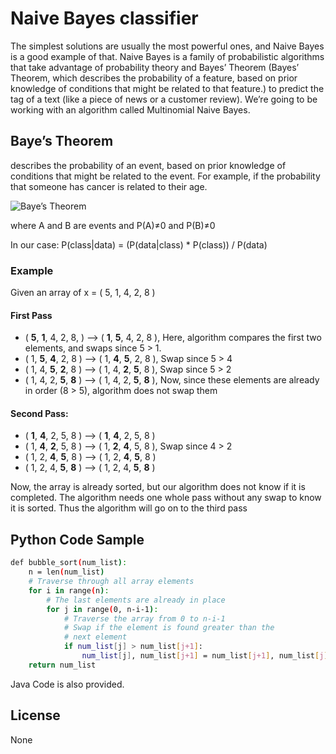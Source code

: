 # Naive Bayes classifier
The simplest solutions are usually the most powerful ones, and Naive Bayes is a good example of that. Naive Bayes is a family of probabilistic algorithms that take advantage of probability theory and Bayes’ Theorem (Bayes’ Theorem, which describes the probability of a feature, based on prior knowledge of conditions that might be related to that feature.) to predict the tag of a text (like a piece of news or a customer review). We’re going to be working with an algorithm called Multinomial Naive Bayes.

## Baye’s Theorem
 describes the probability of an event, based on prior knowledge of conditions that might be related to the event. For example, if the probability that someone has cancer is related to their age.

![Baye’s Theorem](https://wikimedia.org/api/rest_v1/media/math/render/svg/87c061fe1c7430a5201eef3fa50f9d00eac78810)

where A and B are events and  P(A)$\neq$0 and P(B)$\neq$0

In our case: P(class|data) = (P(data|class) * P(class)) / P(data)

### Example
Given an array of  x = ( 5, 1, 4, 2, 8 )
#### First Pass
- ( **5**, **1**, 4, 2, 8, ) –> ( **1**, **5**, 4, 2, 8 ), Here, algorithm compares the first two elements, and swaps since 5 > 1.
- ( 1, **5**, **4**, 2, 8 ) –>  ( 1, **4**, **5**, 2, 8 ), Swap since 5 > 4
- ( 1, 4, **5**, **2**, 8 ) –>  ( 1, 4, **2**, **5**, 8 ), Swap since 5 > 2
- ( 1, 4, 2, **5**, **8** ) –> ( 1, 4, 2, **5**, **8** ), Now, since these elements are already in order (8 > 5), algorithm does not swap them

#### Second Pass:
- ( **1**, **4**, 2, 5, 8 ) –> ( **1**, **4**, 2, 5, 8 )
- ( 1, **4**, **2**, 5, 8 ) –> ( 1, **2**, **4**, 5, 8 ), Swap since 4 > 2
- ( 1, 2, **4**, **5**, 8 ) –> ( 1, 2, **4**, **5**, 8 )
- ( 1, 2, 4, **5**, **8** ) –>  ( 1, 2, 4, **5**, **8** )

Now, the array is already sorted, but our algorithm does not know if it is completed. The algorithm needs one whole pass without any swap to know it is sorted. Thus the algorithm will go on to the third pass

## Python Code Sample

```sh
def bubble_sort(num_list):
	n = len(num_list)
	# Traverse through all array elements
	for i in range(n):
		# The last elements are already in place
		for j in range(0, n-i-1):
			# Traverse the array from 0 to n-i-1
			# Swap if the element is found greater than the 
			# next element
			if num_list[j] > num_list[j+1]:
				num_list[j], num_list[j+1] = num_list[j+1], num_list[j]
	return num_list
```

Java Code is also provided.

License
----

None

